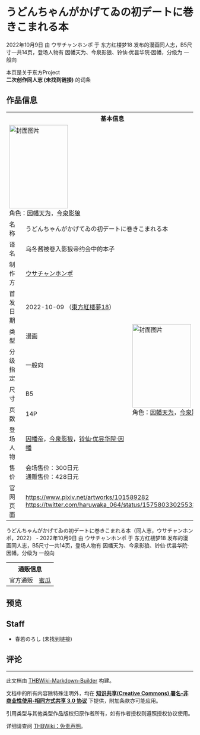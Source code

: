 # うどんちゃんがかげてゐの初デートに巻きこまれる本

<!-- source html: G:\repos\THBWiki-Markdown-Builder\THBWikiMarkdown\Temp\main\d\da\ns0%3A%E3%81%86%E3%81%A9%E3%82%93%E3%81%A1%E3%82%83%E3%82%93%E3%81%8C%E3%81%8B%E3%81%92%E3%81%A6%E3%82%90%E3%81%AE%E5%88%9D%E3%83%87%E3%83%BC%E3%83%88%E3%81%AB%E5%B7%BB%E3%81%8D%E3%81%93%E3%81%BE%E3%82%8C%E3%82%8B%E6%9C%AC.html -->

2022年10月9日 由 ウサチャンホンポ 于 东方红楼梦18 发布的漫画同人志，B5尺寸一共14页，登场人物有 因幡天为、今泉影狼、铃仙·优昙华院·因幡，分级为 一般向

本页是关于东方Project  
 **二次创作同人志 (未找到链接)** 的词条

## 作品信息

<table><tbody><tr><th colspan="3">基本信息</th></tr><tr><td class="cover-artwork-mobile" colspan="2"><a href="./文件-うどんちゃんがかげてゐの初デートに巻きこまれる本封面.jpg.md" class="image" title="封面图片"><img alt="封面图片" src="https://upload.thwiki.cc/thumb/d/d2/%E3%81%86%E3%81%A9%E3%82%93%E3%81%A1%E3%82%83%E3%82%93%E3%81%8C%E3%81%8B%E3%81%92%E3%81%A6%E3%82%90%E3%81%AE%E5%88%9D%E3%83%87%E3%83%BC%E3%83%88%E3%81%AB%E5%B7%BB%E3%81%8D%E3%81%93%E3%81%BE%E3%82%8C%E3%82%8B%E6%9C%AC%E5%B0%81%E9%9D%A2.jpg/158px-%E3%81%86%E3%81%A9%E3%82%93%E3%81%A1%E3%82%83%E3%82%93%E3%81%8C%E3%81%8B%E3%81%92%E3%81%A6%E3%82%90%E3%81%AE%E5%88%9D%E3%83%87%E3%83%BC%E3%83%88%E3%81%AB%E5%B7%BB%E3%81%8D%E3%81%93%E3%81%BE%E3%82%8C%E3%82%8B%E6%9C%AC%E5%B0%81%E9%9D%A2.jpg" decoding="async" loading="lazy" width="158" height="224" srcset="https://upload.thwiki.cc/thumb/d/d2/%E3%81%86%E3%81%A9%E3%82%93%E3%81%A1%E3%82%83%E3%82%93%E3%81%8C%E3%81%8B%E3%81%92%E3%81%A6%E3%82%90%E3%81%AE%E5%88%9D%E3%83%87%E3%83%BC%E3%83%88%E3%81%AB%E5%B7%BB%E3%81%8D%E3%81%93%E3%81%BE%E3%82%8C%E3%82%8B%E6%9C%AC%E5%B0%81%E9%9D%A2.jpg/237px-%E3%81%86%E3%81%A9%E3%82%93%E3%81%A1%E3%82%83%E3%82%93%E3%81%8C%E3%81%8B%E3%81%92%E3%81%A6%E3%82%90%E3%81%AE%E5%88%9D%E3%83%87%E3%83%BC%E3%83%88%E3%81%AB%E5%B7%BB%E3%81%8D%E3%81%93%E3%81%BE%E3%82%8C%E3%82%8B%E6%9C%AC%E5%B0%81%E9%9D%A2.jpg 1.5x, https://upload.thwiki.cc/thumb/d/d2/%E3%81%86%E3%81%A9%E3%82%93%E3%81%A1%E3%82%83%E3%82%93%E3%81%8C%E3%81%8B%E3%81%92%E3%81%A6%E3%82%90%E3%81%AE%E5%88%9D%E3%83%87%E3%83%BC%E3%83%88%E3%81%AB%E5%B7%BB%E3%81%8D%E3%81%93%E3%81%BE%E3%82%8C%E3%82%8B%E6%9C%AC%E5%B0%81%E9%9D%A2.jpg/316px-%E3%81%86%E3%81%A9%E3%82%93%E3%81%A1%E3%82%83%E3%82%93%E3%81%8C%E3%81%8B%E3%81%92%E3%81%A6%E3%82%90%E3%81%AE%E5%88%9D%E3%83%87%E3%83%BC%E3%83%88%E3%81%AB%E5%B7%BB%E3%81%8D%E3%81%93%E3%81%BE%E3%82%8C%E3%82%8B%E6%9C%AC%E5%B0%81%E9%9D%A2.jpg 2x" data-file-width="1200" data-file-height="1701"></a><div class="cover-char">角色：<a href="./因幡帝.md" title="因幡帝">因幡天为</a>，<a href="./今泉影狼.md" title="今泉影狼">今泉影狼</a></div></td>
</tr><tr><td class="label">名称</td><td colspan="2"> うどんちゃんがかげてゐの初デートに巻きこまれる本 </td></tr><tr><td class="label">译名</td><td colspan="2"> 乌冬酱被卷入影狼帝约会中的本子 </td></tr><tr><td class="label">制作方</td><td><a href="./ウサチャンホンポ.md" title="ウサチャンホンポ">ウサチャンホンポ</a></td><td class="cover-artwork" rowspan="8" style="min-width:224px;"><a href="./文件-うどんちゃんがかげてゐの初デートに巻きこまれる本封面.jpg.md" class="image" title="封面图片"><img alt="封面图片" src="https://upload.thwiki.cc/thumb/d/d2/%E3%81%86%E3%81%A9%E3%82%93%E3%81%A1%E3%82%83%E3%82%93%E3%81%8C%E3%81%8B%E3%81%92%E3%81%A6%E3%82%90%E3%81%AE%E5%88%9D%E3%83%87%E3%83%BC%E3%83%88%E3%81%AB%E5%B7%BB%E3%81%8D%E3%81%93%E3%81%BE%E3%82%8C%E3%82%8B%E6%9C%AC%E5%B0%81%E9%9D%A2.jpg/158px-%E3%81%86%E3%81%A9%E3%82%93%E3%81%A1%E3%82%83%E3%82%93%E3%81%8C%E3%81%8B%E3%81%92%E3%81%A6%E3%82%90%E3%81%AE%E5%88%9D%E3%83%87%E3%83%BC%E3%83%88%E3%81%AB%E5%B7%BB%E3%81%8D%E3%81%93%E3%81%BE%E3%82%8C%E3%82%8B%E6%9C%AC%E5%B0%81%E9%9D%A2.jpg" decoding="async" loading="lazy" width="158" height="224" srcset="https://upload.thwiki.cc/thumb/d/d2/%E3%81%86%E3%81%A9%E3%82%93%E3%81%A1%E3%82%83%E3%82%93%E3%81%8C%E3%81%8B%E3%81%92%E3%81%A6%E3%82%90%E3%81%AE%E5%88%9D%E3%83%87%E3%83%BC%E3%83%88%E3%81%AB%E5%B7%BB%E3%81%8D%E3%81%93%E3%81%BE%E3%82%8C%E3%82%8B%E6%9C%AC%E5%B0%81%E9%9D%A2.jpg/237px-%E3%81%86%E3%81%A9%E3%82%93%E3%81%A1%E3%82%83%E3%82%93%E3%81%8C%E3%81%8B%E3%81%92%E3%81%A6%E3%82%90%E3%81%AE%E5%88%9D%E3%83%87%E3%83%BC%E3%83%88%E3%81%AB%E5%B7%BB%E3%81%8D%E3%81%93%E3%81%BE%E3%82%8C%E3%82%8B%E6%9C%AC%E5%B0%81%E9%9D%A2.jpg 1.5x, https://upload.thwiki.cc/thumb/d/d2/%E3%81%86%E3%81%A9%E3%82%93%E3%81%A1%E3%82%83%E3%82%93%E3%81%8C%E3%81%8B%E3%81%92%E3%81%A6%E3%82%90%E3%81%AE%E5%88%9D%E3%83%87%E3%83%BC%E3%83%88%E3%81%AB%E5%B7%BB%E3%81%8D%E3%81%93%E3%81%BE%E3%82%8C%E3%82%8B%E6%9C%AC%E5%B0%81%E9%9D%A2.jpg/316px-%E3%81%86%E3%81%A9%E3%82%93%E3%81%A1%E3%82%83%E3%82%93%E3%81%8C%E3%81%8B%E3%81%92%E3%81%A6%E3%82%90%E3%81%AE%E5%88%9D%E3%83%87%E3%83%BC%E3%83%88%E3%81%AB%E5%B7%BB%E3%81%8D%E3%81%93%E3%81%BE%E3%82%8C%E3%82%8B%E6%9C%AC%E5%B0%81%E9%9D%A2.jpg 2x" data-file-width="1200" data-file-height="1701"></a><div class="cover-char">角色：<a href="./因幡帝.md" title="因幡帝">因幡天为</a>，<a href="./今泉影狼.md" title="今泉影狼">今泉影狼</a></div></td>
</tr><tr><td class="label">首发日期</td><td>2022-10-09&#160;（<a href="/展会作品列表?e=%E4%B8%9C%E6%96%B9%E7%BA%A2%E6%A5%BC%E6%A2%A6%2318">東方紅楼夢18</a>）</td></tr><tr><td class="label">类型</td><td>漫画</td></tr><tr><td class="label">分级指定</td><td>一般向</td></tr><tr><td class="label">尺寸</td><td>B5</td></tr><tr><td class="label">页数</td><td>14P</td></tr><tr><td class="label">登场人物</td><td><a href="./因幡帝.md" title="因幡帝">因幡帝</a>，<a href="./今泉影狼.md" title="今泉影狼">今泉影狼</a>，<a href="./铃仙·优昙华院·因幡.md" title="铃仙·优昙华院·因幡">铃仙·优昙华院·因幡</a></td></tr><tr><td class="label">售价</td><td>会场售价：300日元<br>通贩售价：428日元</td></tr>
<tr><td class="label">官网页面</td><td colspan="2"><a rel="nofollow" class="external free" href="https://www.pixiv.net/artworks/101589282">https://www.pixiv.net/artworks/101589282</a><br><a rel="nofollow" class="external free" href="https://twitter.com/haruwaka_064/status/1575803302553341952">https://twitter.com/haruwaka_064/status/1575803302553341952</a></td></tr></tbody></table>

うどんちゃんがかげてゐの初デートに巻きこまれる本（同人志，ウサチャンホンポ，2022） - 2022年10月9日 由 ウサチャンホンポ 于 东方红楼梦18 发布的漫画同人志，B5尺寸一共14页，登场人物有 因幡天为、今泉影狼、铃仙·优昙华院·因幡，分级为 一般向

<table><tbody><tr><th colspan="3">通贩信息</th></tr><tr><td class="label">官方通贩</td><td colspan="2"><a rel="nofollow" class="external text" href="https://www.melonbooks.co.jp/detail/detail.php?product_id=1662036">蜜瓜</a></td></tr></tbody></table>



## 预览

## Staff
- 春若のろし (未找到链接)


## 评论




---

此文档由 [THBWiki-Markdown-Builder](https://github.com/Delsin-Yu/THBWiki-Markdown-Builder) 构建。

文档中的所有内容除特殊注明外，均在 [**知识共享(Creative Commons) 署名-非商业性使用-相同方式共享 3.0 协议**](https://creativecommons.org/licenses/by-sa/3.0/deed.zh-hans) 下提供，附加条款亦可能应用。

引用类型与其他类型作品版权归原作者所有，如有作者授权则遵照授权协议使用。

详细请查阅 [THBWiki：免责声明](https://thbwiki.cc/THBWiki:%E5%85%8D%E8%B4%A3%E5%A3%B0%E6%98%8E)。


